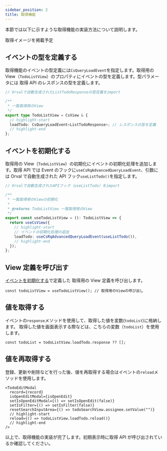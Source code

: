 ```yaml
---
sidebar_position: 2
title: 取得機能
---
```


本節では以下に示すような取得機能の実装方法について説明します。

取得イメージを掲載予定

## イベントの型を定義する

取得機能のイベントの型定義には`CsQueryLoadEvent`を指定します。取得用の View（`TodoListView`）のプロパティにイベントの型を定義します。型パラメータには 取得 API のレスポンスの型を定義します。

```ts title="src/app/todo/page.view.ts"
// Orvalで自動生成されたListTodoResponseの型定義をimport

/**
 * 一覧取得用のView
 */
export type TodoListView = CsView & {
  // highlight-start
  loadTodo: CsQueryLoadEvent<ListTodoResponse>; // レスポンスの型を定義
  // highlight-end
};
```

## イベントを初期化する

取得用の View（`TodoListView`）の初期化にイベントの初期化処理を追加します。取得 API では Event のフックに`useCsRqAdvancedQueryLoadEvent`、引数には Orval で自動生成された API フック`useListTodo()`を指定します。

```ts title="src/app/todo/page.view.ts"
// Orvalで自動生成されたAPIフック（useListTodo）をimport

/**
 * 一覧取得用のViewの初期化
 *
 * @returns TodoListView 一覧取得用のView
 */
export const useTodoListView = (): TodoListView => {
  return useCsView({
    // highlight-start
    // イベントの初期化処理の追加
    loadTodo: useCsRqAdvancedQueryLoadEvent(useListTodo()),
    // highlight-end
  });
};
```

## View 定義を呼び出す

[イベントを初期化する](./acquisition-feature.md#イベントを初期化する)で定義した 取得用の View 定義を呼び出します。

```tsx title="src/app/todo/page.tsx"
const todoListView = useTodoListView(); // 取得用のViewの呼び出し
```

## 値を取得する

イベントの`response`メソッドを使用して、取得した値を変数(`todoList`)に格納します。
取得した値を画面表示する際などは、こちらの変数（`todoList`）を使用します。

```tsx title="src/app/todo/page.tsx"
const todoList = todoListView.loadTodo.response ?? [];
```

## 値を再取得する

登録、更新や削除などを行った後、値を再取得する場合はイベントの`reload`メソッドを使用します。

```tsx title="src/app/todo/page.tsx"
<TodoEditModal
  record={record}
  isOpenEditModal={isOpenEdit}
  setIsOpenEditModal={() => setIsOpenEdit(false)}
  setIsFilter={() => setIsFilter(false)}
  resetSearchInputArea={() => todoSearchView.assignee.setValue("")}
  // highlight-start
  reload={() => todoListView.loadTodo.reload()}
  // highlight-end
/>
```

以上で、取得機能の実装が完了します。初期表示時に取得 API が呼び出されているか確認してください。
